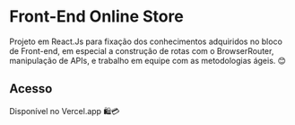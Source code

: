 # Front-End Online Store
Projeto em React.Js para fixação dos conhecimentos adquiridos no bloco de Front-end, em especial a construção de rotas com o BrowserRouter, manipulação de APIs, e trabalho em equipe com as metodologias ágeis. 😊

## Acesso
Disponível no Vercel.app 🛍️💳

